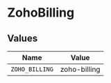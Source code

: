 # ZohoBilling


## Values

| Name           | Value          |
| -------------- | -------------- |
| `ZOHO_BILLING` | zoho-billing   |